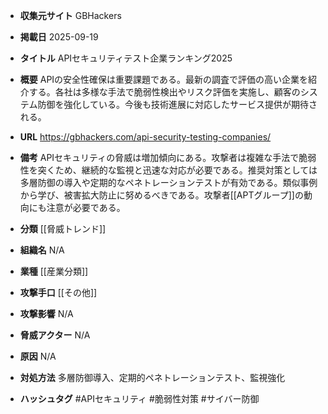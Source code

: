 - **収集元サイト**
GBHackers

- **掲載日**
2025-09-19

- **タイトル**
APIセキュリティテスト企業ランキング2025

- **概要**
APIの安全性確保は重要課題である。最新の調査で評価の高い企業を紹介する。各社は多様な手法で脆弱性検出やリスク評価を実施し、顧客のシステム防御を強化している。今後も技術進展に対応したサービス提供が期待される。

- **URL**
https://gbhackers.com/api-security-testing-companies/

- **備考**
APIセキュリティの脅威は増加傾向にある。攻撃者は複雑な手法で脆弱性を突くため、継続的な監視と迅速な対応が必要である。推奨対策としては多層防御の導入や定期的なペネトレーションテストが有効である。類似事例から学び、被害拡大防止に努めるべきである。攻撃者[[APTグループ]]の動向にも注意が必要である。

- **分類**
[[脅威トレンド]]

- **組織名**
N/A

- **業種**
[[産業分類]]

- **攻撃手口**
[[その他]]

- **攻撃影響**
N/A

- **脅威アクター**
N/A

- **原因**
N/A

- **対処方法**
多層防御導入、定期的ペネトレーションテスト、監視強化

- **ハッシュタグ**
#APIセキュリティ #脆弱性対策 #サイバー防御
